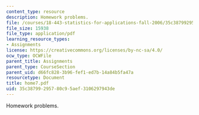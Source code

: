 ```yaml
---
content_type: resource
description: Homework problems.
file: /courses/18-443-statistics-for-applications-fall-2006/35c38799295780c95aef3106297943de_home7.pdf
file_size: 15938
file_type: application/pdf
learning_resource_types:
- Assignments
license: https://creativecommons.org/licenses/by-nc-sa/4.0/
ocw_type: OCWFile
parent_title: Assignments
parent_type: CourseSection
parent_uid: d66fc828-3b96-fef1-ed7b-14a84b5fa47a
resourcetype: Document
title: home7.pdf
uid: 35c38799-2957-80c9-5aef-3106297943de
---
```

Homework problems.